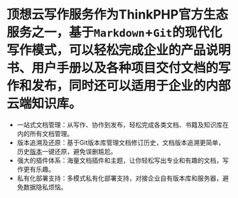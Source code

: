 # 顶想云写作服务作为ThinkPHP官方生态服务之一，基于`Markdown`+`Git`的现代化写作模式，可以轻松完成企业的产品说明书、用户手册以及各种项目交付文档的写作和发布，同时还可以适用于企业的内部云端知识库。

* 一站式文档管理：从写作、协作到发布，轻松完成各类文档、书籍及知识库在内的所有文档管理。
* 版本追溯及还原：基于Git版本库管理文档修订历史，文档版本追溯更简单，历史[版本](https://www.kancloud.cn)一键还原，避免误删尴尬。
* 强大的插件体系：海量文档插件和主题，让你轻松写出专业和有趣的文档，写作更有乐趣。
* 私有化部署支持：多模式私有化部署支持，对接企业自有版本库和服务器，避免数据隐私烦恼。






